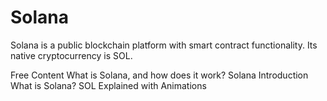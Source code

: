 # Solana

Solana is a public blockchain platform with smart contract functionality. Its native cryptocurrency is SOL.

<ResourceGroupTitle>Free Content</ResourceGroupTitle>
<BadgeLink colorScheme='yellow' badgeText='Read' href='https://cointelegraph.com/news/what-is-solana-and-how-does-it-work'>What is Solana, and how does it work?</BadgeLink>
<BadgeLink colorScheme='yellow' badgeText='Read' href='https://docs.solana.com/introduction'>Solana Introduction</BadgeLink>
<BadgeLink badgeText='Watch' href='https://www.youtube.com/watch?v=1jzROE6EhxM'>What is Solana? SOL Explained with Animations</BadgeLink>
